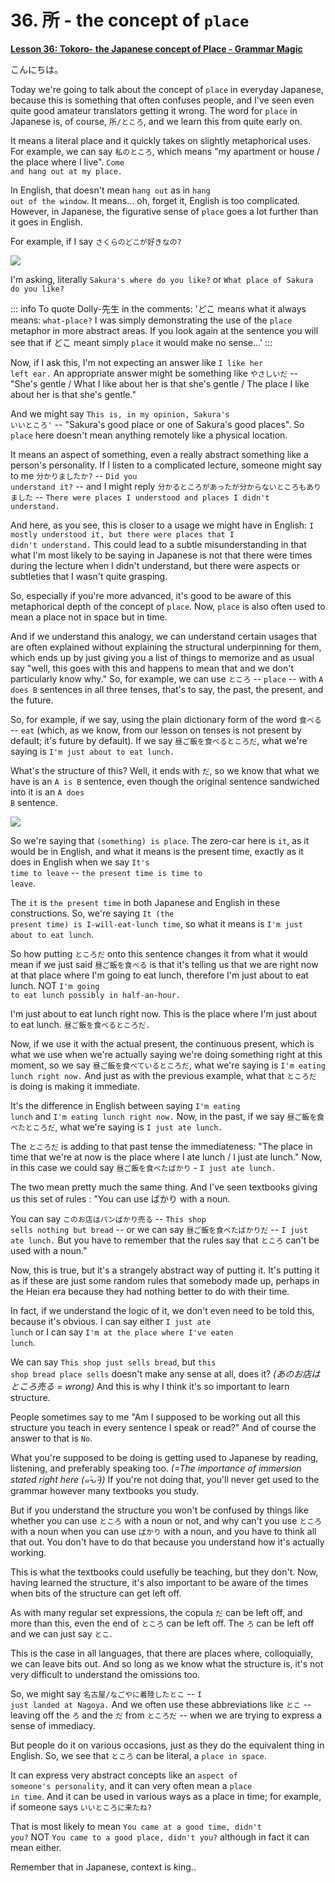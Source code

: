 # **36. 所 - the concept of <code>place</code>**

[**Lesson 36: Tokoro- the Japanese concept of Place - Grammar Magic**](https://www.youtube.com/watch?v=z2cgY9o-cO0&list=PLg9uYxuZf8x_A-vcqqyOFZu06WlhnypWj&index=38&pp=iAQB)

こんにちは。

Today we're going to talk about the concept of <code>place</code> in everyday Japanese, because this is something that often confuses people, and I've seen even quite good amateur translators getting it wrong. The word for <code>place</code> in Japanese is, of course, <code>所/ところ</code>, and we learn this from quite early on.

It means a literal place and it quickly takes on slightly metaphorical uses. For example, we can say <code>私のところ</code>, which means "my apartment or house / the place where I live". <code>Come and hang out at my place.</code>

In English, that doesn't mean <code>hang out</code> as in <code>hang out of the window</code>. It means... oh, forget it, English is too complicated. However, in Japanese, the figurative sense of <code>place</code> goes a lot further than it goes in English.

For example, if I say <code>さくらのどこが好きなの?</code>

![](../media/image399.webp)

I'm asking, literally <code>Sakura's where do you like?</code> or <code>What place of Sakura do you like?</code>

::: info
To quote Dolly-先生 in the comments: 'どこ means what it always means: <code>what-place?</code>
I was simply demonstrating the use of the <code>place</code> metaphor in more abstract areas. If you look again at the sentence you will see that if どこ meant simply <code>place</code> it would make no sense...'
:::

Now, if I ask this, I'm not expecting an answer like <code>I like her left ear.</code> An appropriate answer might be something like <code>やさしいだ</code> -- "She's gentle / What I like about her is that she's gentle / The place I like about her is that she's gentle."

And we might say <code>This is, in my opinion, Sakura's いいところ'</code> -- "Sakura's good place or one of Sakura's good places". So <code>place</code> here doesn't mean anything remotely like a physical location.

It means an aspect of something, even a really abstract something like a person's personality. If I listen to a complicated lecture, someone might say to me <code>分かりましたか?</code> -- <code>Did you understand it?</code> -- and I might reply <code>分かるところがあったが分からないところもありました</code> -- <code>There were places I understood and places I didn't understand.</code>

And here, as you see, this is closer to a usage we might have in English: <code>I mostly understood it, but there were places that I didn't understand.</code> This could lead to a subtle misunderstanding in that what I'm most likely to be saying in Japanese is not that there were times during the lecture when I didn't understand, but there were aspects or subtleties that I wasn't quite grasping.

So, especially if you're more advanced, it's good to be aware of this metaphorical depth of the concept of <code>place</code>. Now, <code>place</code> is also often used to mean a place not in space but in time.

And if we understand this analogy, we can understand certain usages that are often explained without explaining the structural underpinning for them, which ends up by just giving you a list of things to memorize and as usual say "well, this goes with this and happens to mean that and we don't particularly know why." So, for example, we can use <code>ところ</code> -- <code>place</code> -- with <code>A does B</code> sentences in all three tenses, that's to say, the past, the present, and the future.

So, for example, if we say, using the plain dictionary form of the word <code>食べる</code> -- <code>eat</code> (which, as we know, from our lesson on tenses is not present by default; it's future by default). If we say <code>昼ご飯を食べるところだ</code>, what we're saying is <code>I'm just about to eat lunch.</code>

What's the structure of this? Well, it ends with <code>だ</code>, so we know that what we have is an <code>A is B</code> sentence, even though the original sentence sandwiched into it is an <code>A does B</code> sentence.

![](../media/image679.webp)

So we're saying that <code>(something) is place</code>. The zero-car here is <code>it</code>, as it would be in English, and what it means is the present time, exactly as it does in English when we say <code>It's time to leave</code> -- <code>the present time is time to leave</code>.

The <code>it</code> is <code>the present time</code> in both Japanese and English in these constructions. So, we're saying <code>It (the present time) is I-will-eat-lunch time</code>, so what it means is <code>I'm just about to eat lunch</code>.

So how putting <code>ところだ</code> onto this sentence changes it from what it would mean if we just said <code>昼ご飯を食べる</code> is that it's telling us that we are right now at that place where I'm going to eat lunch, therefore I'm just about to eat lunch. NOT <code>I'm going to eat lunch possibly in half-an-hour.</code>

I'm just about to eat lunch right now. This is the place where I'm just about to eat lunch. <code>昼ご飯を食べるところだ.</code>

Now, if we use it with the actual present, the continuous present, which is what we use when we're actually saying we're doing something right at this moment, so we say <code>昼ご飯を食べているところだ</code>, what we're saying is <code>I'm eating lunch right now.</code> And just as with the previous example, what that <code>ところだ</code> is doing is making it immediate.

It's the difference in English between saying <code>I'm eating lunch</code> and <code>I'm eating lunch right now.</code> Now, in the past, if we say <code>昼ご飯を食べたところだ</code>, what we're saying is <code>I just ate lunch.</code>

The <code>ところだ</code> is adding to that past tense the immediateness: "The place in time that we're at now is the place where I ate lunch / I just ate lunch." Now, in this case we could say <code>昼ご飯を食べたばかり</code> - <code>I just ate lunch.</code>

The two mean pretty much the same thing. And I've seen textbooks giving us this set of rules : "You can use ばかり with a noun.

You can say <code>このお店はパンばかり売る</code> -- <code>This shop sells nothing but bread</code> -- or we can say <code>昼ご飯を食べたばかりだ</code> -- <code>I just ate lunch.</code> But you have to remember that the rules say that <code>ところ</code> can't be used with a noun."

Now, this is true, but it's a strangely abstract way of putting it. It's putting it as if these are just some random rules that somebody made up, perhaps in the Heian era because they had nothing better to do with their time.

In fact, if we understand the logic of it, we don't even need to be told this, because it's obvious. I can say either <code>I just ate lunch</code> or I can say <code>I'm at the place where I've eaten lunch</code>.

We can say <code>This shop just sells bread</code>, but <code>this shop bread place sells</code> doesn't make any sense at all, does it? *(あのお店はところ売る = wrong)* And this is why I think it's so important to learn structure.

People sometimes say to me "Am I supposed to be working out all this structure you teach in every sentence I speak or read?" And of course the answer to that is <code>No</code>.

What you're supposed to be doing is getting used to Japanese by reading, listening, and preferably speaking too. *(=The importance of immersion stated right here (๑˃̵ᴗ˂̵))* If you're not doing that, you'll never get used to the grammar however many textbooks you study.

But if you understand the structure you won't be confused by things like whether you can use <code>ところ</code> with a noun or not, and why can't you use <code>ところ</code> with a noun when you can use <code>ばかり</code> with a noun, and you have to think all that out. You don't have to do that because you understand how it's actually working.

This is what the textbooks could usefully be teaching, but they don't. Now, having learned the structure, it's also important to be aware of the times when bits of the structure can get left off.

As with many regular set expressions, the copula <code>だ</code> can be left off, and more than this, even the end of <code>ところ</code> can be left off. The <code>ろ</code> can be left off and we can just say <code>とこ</code>.

This is the case in all languages, that there are places where, colloquially, we can leave bits out. And so long as we know what the structure is, it's not very difficult to understand the omissions too.

So, we might say <code>名古屋/なごやに着陸したとこ</code> -- <code>I just landed at Nagoya.</code> And we often use these abbreviations like <code>とこ</code> -- leaving off the <code>ろ</code> and the <code>だ</code> from <code>ところだ</code> -- when we are trying to express a sense of immediacy.

But people do it on various occasions, just as they do the equivalent thing in English. So, we see that <code>ところ</code> can be literal, a <code>place in space</code>.

It can express very abstract concepts like an <code>aspect of someone's personality</code>, and it can very often mean a <code>place in time</code>. And it can be used in various ways as a place in time; for example, if someone says <code>いいところに来たね?</code>

That is most likely to mean <code>You came at a good time, didn't you?</code> NOT <code>You came to a good place, didn't you?</code> although in fact it can mean either. 

Remember that in Japanese, context is king..
